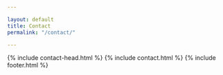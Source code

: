 ```yaml
---

layout: default
title: Contact
permalink: "/contact/"

---
```


{% include contact-head.html %}
{% include contact.html %}
{% include footer.html %}

